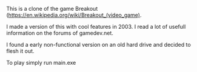This is a clone of the game Breakout (https://en.wikipedia.org/wiki/Breakout_(video_game).  

I made a version of this with cool features in 2003. I read a lot of usefull information on the forums of gamedev.net.

I found a early non-functional version on an old hard drive and decided to flesh it out.

To play simply run main.exe
